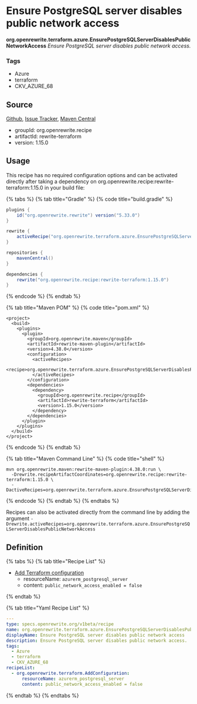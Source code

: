 # Ensure PostgreSQL server disables public network access

**org.openrewrite.terraform.azure.EnsurePostgreSQLServerDisablesPublicNetworkAccess**
_Ensure PostgreSQL server disables public network access._

### Tags

* Azure
* terraform
* CKV_AZURE_68

## Source

[Github](https://github.com/openrewrite/rewrite-terraform), [Issue Tracker](https://github.com/openrewrite/rewrite-terraform/issues), [Maven Central](https://search.maven.org/artifact/org.openrewrite.recipe/rewrite-terraform/1.15.0/jar)

* groupId: org.openrewrite.recipe
* artifactId: rewrite-terraform
* version: 1.15.0


## Usage

This recipe has no required configuration options and can be activated directly after taking a dependency on org.openrewrite.recipe:rewrite-terraform:1.15.0 in your build file:

{% tabs %}
{% tab title="Gradle" %}
{% code title="build.gradle" %}
```groovy
plugins {
    id("org.openrewrite.rewrite") version("5.33.0")
}

rewrite {
    activeRecipe("org.openrewrite.terraform.azure.EnsurePostgreSQLServerDisablesPublicNetworkAccess")
}

repositories {
    mavenCentral()
}

dependencies {
    rewrite("org.openrewrite.recipe:rewrite-terraform:1.15.0")
}
```
{% endcode %}
{% endtab %}

{% tab title="Maven POM" %}
{% code title="pom.xml" %}
```markup
<project>
  <build>
    <plugins>
      <plugin>
        <groupId>org.openrewrite.maven</groupId>
        <artifactId>rewrite-maven-plugin</artifactId>
        <version>4.38.0</version>
        <configuration>
          <activeRecipes>
            <recipe>org.openrewrite.terraform.azure.EnsurePostgreSQLServerDisablesPublicNetworkAccess</recipe>
          </activeRecipes>
        </configuration>
        <dependencies>
          <dependency>
            <groupId>org.openrewrite.recipe</groupId>
            <artifactId>rewrite-terraform</artifactId>
            <version>1.15.0</version>
          </dependency>
        </dependencies>
      </plugin>
    </plugins>
  </build>
</project>
```
{% endcode %}
{% endtab %}

{% tab title="Maven Command Line" %}
{% code title="shell" %}
```shell
mvn org.openrewrite.maven:rewrite-maven-plugin:4.38.0:run \
  -Drewrite.recipeArtifactCoordinates=org.openrewrite.recipe:rewrite-terraform:1.15.0 \
  -DactiveRecipes=org.openrewrite.terraform.azure.EnsurePostgreSQLServerDisablesPublicNetworkAccess
```
{% endcode %}
{% endtab %}
{% endtabs %}

Recipes can also be activated directly from the command line by adding the argument `-Drewrite.activeRecipes=org.openrewrite.terraform.azure.EnsurePostgreSQLServerDisablesPublicNetworkAccess`

## Definition

{% tabs %}
{% tab title="Recipe List" %}
* [Add Terraform configuration](../../terraform/addconfiguration.md)
  * resourceName: `azurerm_postgresql_server`
  * content: `public_network_access_enabled = false`

{% endtab %}

{% tab title="Yaml Recipe List" %}
```yaml
---
type: specs.openrewrite.org/v1beta/recipe
name: org.openrewrite.terraform.azure.EnsurePostgreSQLServerDisablesPublicNetworkAccess
displayName: Ensure PostgreSQL server disables public network access
description: Ensure PostgreSQL server disables public network access.
tags:
  - Azure
  - terraform
  - CKV_AZURE_68
recipeList:
  - org.openrewrite.terraform.AddConfiguration:
      resourceName: azurerm_postgresql_server
      content: public_network_access_enabled = false

```
{% endtab %}
{% endtabs %}
